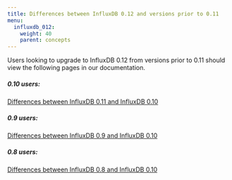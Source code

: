```yaml
---
title: Differences between InfluxDB 0.12 and versions prior to 0.11
menu:
  influxdb_012:
    weight: 40
    parent: concepts
---
```


Users looking to upgrade to InfluxDB 0.12 from versions prior to 0.11 should view the following pages in our documentation.

##### 0.10 users:
[Differences between InfluxDB 0.11 and InfluxDB 0.10](/influxdb/v0.11/concepts/010_vs_011/)

##### 0.9 users:
[Differences between InfluxDB 0.9 and InfluxDB 0.10](/influxdb/v0.10/concepts/09_vs_010/)

##### 0.8 users:
[Differences between InfluxDB 0.8 and InfluxDB 0.10](/influxdb/v0.10/concepts/08_vs_010/)
